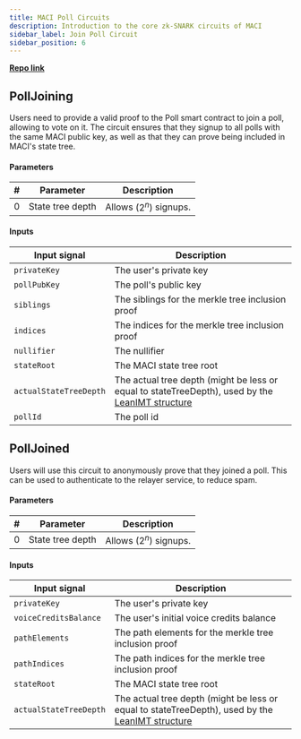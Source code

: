 ```yaml
---
title: MACI Poll Circuits
description: Introduction to the core zk-SNARK circuits of MACI
sidebar_label: Join Poll Circuit
sidebar_position: 6
---
```


[**Repo link**](https://github.com/privacy-scaling-explorations/maci/blob/dev/circuits/circom/voter)

## PollJoining

Users need to provide a valid proof to the Poll smart contract to join a poll, allowing to vote on it. The circuit ensures that they signup to all polls with the same MACI public key, as well as that they can prove being included in MACI's state tree.

#### Parameters

| #   | Parameter        | Description               |
| --- | ---------------- | ------------------------- |
| 0   | State tree depth | Allows $(2^{n})$ signups. |

#### Inputs

| Input signal           | Description                                                                                                                                                                        |
| ---------------------- | ---------------------------------------------------------------------------------------------------------------------------------------------------------------------------------- |
| `privateKey`           | The user's private key                                                                                                                                                             |
| `pollPubKey`           | The poll's public key                                                                                                                                                              |
| `siblings`             | The siblings for the merkle tree inclusion proof                                                                                                                                   |
| `indices`              | The indices for the merkle tree inclusion proof                                                                                                                                    |
| `nullifier`            | The nullifier                                                                                                                                                                      |
| `stateRoot`            | The MACI state tree root                                                                                                                                                           |
| `actualStateTreeDepth` | The actual tree depth (might be less or equal to stateTreeDepth), used by the [LeanIMT structure](https://github.com/privacy-scaling-explorations/zk-kit/tree/main/papers/leanimt) |
| `pollId`               | The poll id                                                                                                                                                                        |

## PollJoined

Users will use this circuit to anonymously prove that they joined a poll. This can be used to authenticate to the relayer service, to reduce spam.

#### Parameters

| #   | Parameter        | Description               |
| --- | ---------------- | ------------------------- |
| 0   | State tree depth | Allows $(2^{n})$ signups. |

#### Inputs

| Input signal           | Description                                                                                                                                                                        |
| ---------------------- | ---------------------------------------------------------------------------------------------------------------------------------------------------------------------------------- |
| `privateKey`           | The user's private key                                                                                                                                                             |
| `voiceCreditsBalance`  | The user's initial voice credits balance                                                                                                                                           |
| `pathElements`         | The path elements for the merkle tree inclusion proof                                                                                                                              |
| `pathIndices`          | The path indices for the merkle tree inclusion proof                                                                                                                               |
| `stateRoot`            | The MACI state tree root                                                                                                                                                           |
| `actualStateTreeDepth` | The actual tree depth (might be less or equal to stateTreeDepth), used by the [LeanIMT structure](https://github.com/privacy-scaling-explorations/zk-kit/tree/main/papers/leanimt) |
